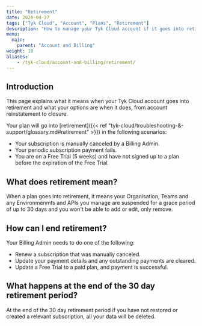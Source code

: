 ```yaml
---
title: "Retirement"
date: 2020-04-27
tags: ["Tyk Cloud", "Account", "Plans", "Retirement"]
description: "How to manage your Tyk Cloud account if it goes into retirement mode"
menu:
  main:
    parent: "Account and Billing"
weight: 10
aliases:
    - /tyk-cloud/account-and-billing/retirement/
---
```


## Introduction

This page explains what it means when your Tyk Cloud account goes into retirement and what your options are when it does, from account reinstatement to closure.

Your plan will go into [retirement]({{< ref "tyk-cloud/troubleshooting-&-support/glossary.md#retirement" >}}) in the following scenarios:

* Your subscription is manually canceled by a Billing Admin.
* Your periodic subscription payment fails.
* You are on a Free Trial (5 weeks) and have not signed up to a plan before the expiration of the Free Trial.

## What does retirement mean?

When a plan goes into retirement, it means your Organisation, Teams and any Environmenmts and APIs you manage are suspended for a grace period of up to 30 days and you won't be able to add or edit, only remove.

## How can I end retirement?

Your Billing Admin needs to do one of the following:

* Renew a subscription that was manually canceled.
* Update your payment details and any outstanding payments are cleared.
* Update a Free Trial to a paid plan, and payment is successful.

## What happens at the end of the 30 day retirement period?

At the end of the 30 day retirement period if you have not restored or created a relevant subscription, all your data will be deleted.

